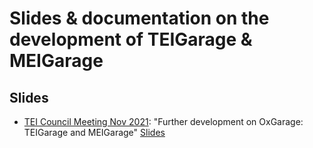 # Slides & documentation on the development of TEIGarage & MEIGarage

## Slides

* [TEI Council Meeting Nov 2021](http://www.dgfs2019.uni-bremen.de/): "Further development on OxGarage: TEIGarage and MEIGarage" [Slides](https://anneferger.github.io/MEITEIGarage/further_development_OxGarage/)
